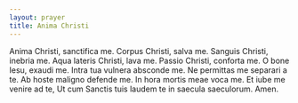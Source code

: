 ```yaml
---
layout: prayer
title: Anima Christi
---
```

Anima Christi, sanctifica me.
Corpus Christi, salva me.
Sanguis Christi, inebria me.
Aqua lateris Christi, lava me.
Passio Christi, conforta me.
O bone Iesu, exaudi me.
Intra tua vulnera absconde me.
Ne permittas me separari a te.
Ab hoste maligno defende me.
In hora mortis meae voca me.
Et iube me venire ad te,
Ut cum Sanctis tuis laudem te
in saecula saeculorum.
Amen.